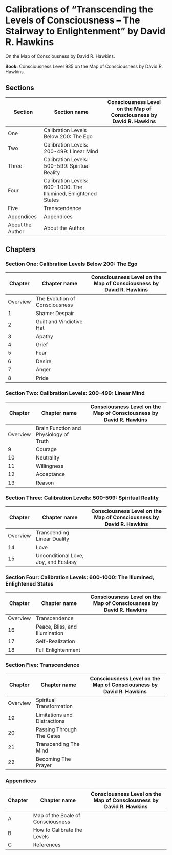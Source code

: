 # Calibrations of “Transcending the Levels of Consciousness – The Stairway to Enlightenment” by David R. Hawkins

On the Map of Consciousness by David R. Hawkins.

**Book:** Consciousness Level 935 on the Map of Consciousness by David R. Hawkins.

## Sections

Section    | Section name | Consciousness Level on the Map of Consciousness by David R. Hawkins
-----------|--------------|--------------------------------------------------------------------
One        | Calibration Levels Below 200: The Ego | 
Two        | Calibration Levels: 200-499: Linear Mind | 
Three      | Calibration Levels: 500-599: Spiritual Reality | 
Four       | Calibration Levels: 600-1000: The Illumined, Enlightened States | 
Five       | Transcendence | 
Appendices | Appendices | 
About the Author | About the Author | 

## Chapters

### Section One: Calibration Levels Below 200: The Ego

Chapter  | Chapter name | Consciousness Level on the Map of Consciousness by David R. Hawkins
---------|--------------|--------------------------------------------------------------------
Overview | The Evolution of Consciousness | 
1        | Shame: Despair | 
2        | Guilt and Vindictive Hat | 
3        | Apathy | 
4        | Grief | 
5        | Fear | 
6        | Desire | 
7        | Anger | 
8        | Pride | 

### Section Two: Calibration Levels: 200-499: Linear Mind

Chapter  | Chapter name | Consciousness Level on the Map of Consciousness by David R. Hawkins
---------|--------------|--------------------------------------------------------------------
Overview | Brain Function and Physiology of Truth | 
9        | Courage | 
10       | Neutrality | 
11       | Willingness | 
12       | Acceptance | 
13       | Reason | 

### Section Three: Calibration Levels: 500-599: Spiritual Reality

Chapter  | Chapter name | Consciousness Level on the Map of Consciousness by David R. Hawkins
---------|--------------|--------------------------------------------------------------------
Overview | Transcending Linear Duality | 
14       | Love | 
15       | Unconditional Love, Joy, and Ecstasy | 

### Section Four: Calibration Levels: 600-1000: The Illumined, Enlightened States

Chapter  | Chapter name | Consciousness Level on the Map of Consciousness by David R. Hawkins
---------|--------------|--------------------------------------------------------------------
Overview | Transcendence | 
16       | Peace, Bliss, and Illumination | 
17       | Self-Realization | 
18       | Full Enlightenment | 

### Section Five: Transcendence

Chapter  | Chapter name | Consciousness Level on the Map of Consciousness by David R. Hawkins
---------|--------------|--------------------------------------------------------------------
Overview | Spiritual Transformation | 
19       | Limitations and Distractions | 
20       | Passing Through The Gates | 
21       | Transcending The Mind | 
22       | Becoming The Prayer | 

### Appendices

Chapter  | Chapter name | Consciousness Level on the Map of Consciousness by David R. Hawkins
---------|--------------|--------------------------------------------------------------------
A        | Map of the Scale of Consciousness | 
B        | How to Calibrate the Levels | 
C        | References | 
